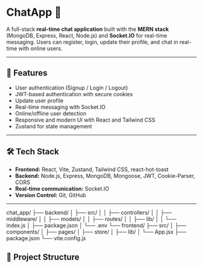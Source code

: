 # ChatApp 🚀

A full-stack **real-time chat application** built with the **MERN stack** (MongoDB, Express, React, Node.js) and **Socket.IO** for real-time messaging. Users can register, login, update their profile, and chat in real-time with online users.

---

## 🌟 Features

- User authentication (Signup / Login / Logout)
- JWT-based authentication with secure cookies
- Update user profile
- Real-time messaging with Socket.IO
- Online/offline user detection
- Responsive and modern UI with React and Tailwind CSS
- Zustand for state management

---

## 🛠 Tech Stack

- **Frontend:** React, Vite, Zustand, Tailwind CSS, react-hot-toast
- **Backend:** Node.js, Express, MongoDB, Mongoose, JWT, Cookie-Parser, CORS
- **Real-time communication:** Socket.IO
- **Version Control:** Git, GitHub

---




chat_app/
├── backend/
│ ├── src/
│ │ ├── controllers/
│ │ ├── middleware/
│ │ ├── models/
│ │ ├── routes/
│ │ ├── lib/
│ │ └── index.js
│ ├── package.json
│ └── .env
└── frontend/
├── src/
│ ├── components/
│ ├── pages/
│ ├── store/
│ ├── lib/
│ └── App.jsx
├── package.json
└── vite.config.js

## 📂 Project Structure

